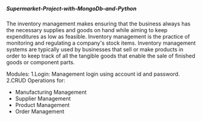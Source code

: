 ##### Supermarket-Project-with-MongoDb-and-Python

The inventory management makes ensuring that the business always has the necessary supplies
and goods on hand while aiming to keep expenditures as low as feasible. Inventory management
is the practice of monitoring and regulating a company's stock items. Inventory management
systems are typically used by businesses that sell or make products in order to keep track of all
the tangible goods that enable the sale of finished goods or component parts.

Modules:
1.Login: Management login using account id and password.
2.CRUD Operations for:
- Manufacturing Management
- Supplier Management
- Product Management
- Order Management
